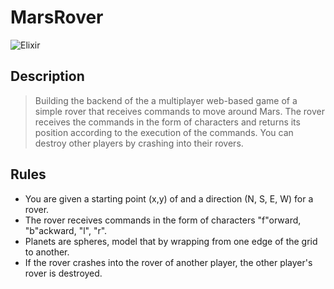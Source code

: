 # MarsRover
![Elixir](https://img.shields.io/badge/elixir-%234B275F.svg?style=for-the-badge&logo=elixir&logoColor=white)

## Description
> Building the backend of the a multiplayer web-based game of a simple rover that receives commands to move around Mars. The rover receives the commands in the form of characters and returns its position according to the execution of the commands. You can destroy other players by crashing into their rovers.

## Rules
- You are given a starting point (x,y) of and a direction (N, S, E, W) for a rover.
- The rover receives commands in the form of characters "f"orward, "b"ackward, "l", "r".
- Planets are spheres, model that by wrapping from one edge of the grid to another.
- If the rover crashes into the rover of another player, the other player's rover is destroyed.